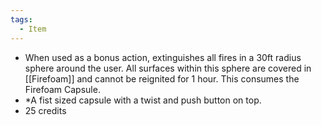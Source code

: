 ```yaml
---
tags:
  - Item
---
```

- When used as a bonus action, extinguishes all fires in a 30ft radius sphere around the user. All surfaces within this sphere are covered in [[Firefoam]] and cannot be reignited for 1 hour. This consumes the Firefoam Capsule.
- *A fist sized capsule with a twist and push button on top.
- 25 credits